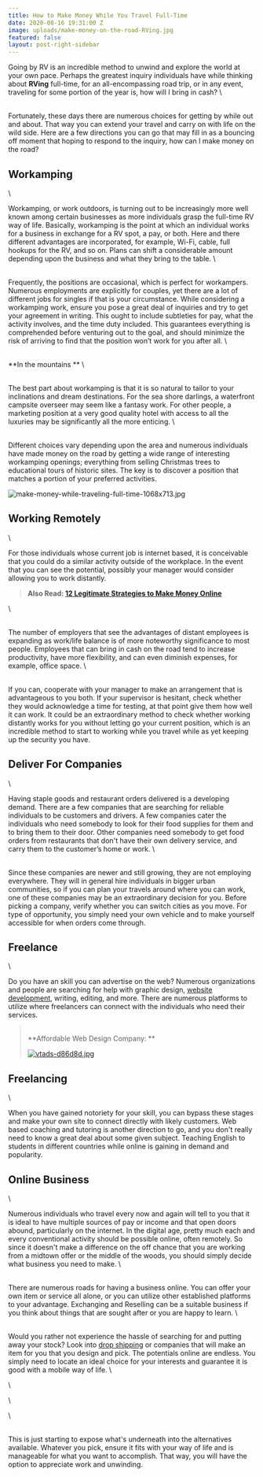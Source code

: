 ```yaml
---
title: How to Make Money While You Travel Full-Time
date: 2020-08-16 19:31:00 Z
image: uploads/make-money-on-the-road-RVing.jpg
featured: false
layout: post-right-sidebar
---
```


Going by RV is an incredible method to unwind and explore the world at your own pace. Perhaps the greatest inquiry individuals have while thinking about **RVing** full-time, for an all-encompassing road trip, or in any event, traveling for some portion of the year is, how will I bring in cash? 
\

\
Fortunately, these days there are numerous choices for getting by while out and about. That way you can extend your travel and carry on with life on the wild side. Here are a few directions you can go that may fill in as a bouncing off moment that hoping to respond to the inquiry, how can I make money on the road?

## Workamping 

\

Workamping, or work outdoors, is turning out to be increasingly more well known among certain businesses as more individuals grasp the full-time RV way of life. Basically, workamping is the point at which an individual works for a business in exchange for a RV spot, a pay, or both. Here and there different advantages are incorporated, for example, Wi-Fi, cable, full hookups for the RV, and so on. Plans can shift a considerable amount depending upon the business and what they bring to the table. 
\

\
Frequently, the positions are occasional, which is perfect for workampers. Numerous employments are explicitly for couples, yet there are a lot of different jobs for singles if that is your circumstance. While considering a workamping work, ensure you pose a great deal of inquiries and try to get your agreement in writing. This ought to include subtleties for pay, what the activity involves, and the time duty included. This guarantees everything is comprehended before venturing out to the goal, and should minimize the risk of arriving to find that the position won’t work for you after all.
\

\
**In the mountains **
\

\
The best part about workamping is that it is so natural to tailor to your inclinations and dream destinations. For the sea shore darlings, a waterfront campsite overseer may seem like a fantasy work. For other people, a marketing position at a very good quality hotel with access to all the luxuries may be significantly all the more enticing. 
\

\
Different choices vary depending upon the area and numerous individuals have made money on the road by getting a wide range of interesting workamping openings; everything from selling Christmas trees to educational tours of historic sites. The key is to discover a position that matches a portion of your preferred activities.

![make-money-while-traveling-full-time-1068x713.jpg](/uploads/make-money-while-traveling-full-time-1068x713.jpg)

## Working Remotely 
\


For those individuals whose current job is internet based, it is conceivable that you could do a similar activity outside of the workplace. In the event that you can see the potential, possibly your manager would consider allowing you to work distantly. 

> **Also Read: [12 Legitimate Strategies to Make Money Online](https://internetdailydeals.com/2020/01/02/how-to-make-money-online.html)**

\

\
The number of employers that see the advantages of distant employees is expanding as work/life balance is of more noteworthy significance to most people. Employees that can bring in cash on the road tend to increase productivity, have more flexibility, and can even diminish expenses, for example, office space. 
\

\
If you can, cooperate with your manager to make an arrangement that is advantageous to you both. If your supervisor is hesitant, check whether they would acknowledge a time for testing, at that point give them how well it can work. It could be an extraordinary method to check whether working distantly works for you without letting go your current position, which is an incredible method to start to working while you travel while as yet keeping up the security you have.

## Deliver For Companies 
\

Having staple goods and restaurant orders delivered is a developing demand. There are a few companies that are searching for reliable individuals to be customers and drivers. A few companies cater the individuals who need somebody to look for their food supplies for them and to bring them to their door. Other companies  need somebody to get food orders from restaurants that don't have their own delivery service, and carry them to the customer’s  home or work. 
\

\
Since these companies are newer and still growing, they are not employing everywhere.  They will in general hire individuals in bigger urban communities, so if you can plan your travels around where you can work, one of these companies may be an extraordinary decision for you. Before picking a company,  verify whether you can switch cities as you move. For type of opportunity, you simply need your own vehicle and to make yourself accessible for when orders come through.

## Freelance 
\


Do you have an skill you can advertise on the web? Numerous organizations and people are searching for help with graphic design, [website development](https://virtualoustech.com/), writing, editing, and more. There are numerous platforms to utilize where freelancers can connect with the individuals who need their services.

> \
> **Affordable Web Design Company: **
>
> [![vtads-d86d8d.jpg](/uploads/vtads-d86d8d.jpg)](https://virtualoustech.com/services)

## Freelancing 
\


When you have gained notoriety for your skill, you can bypass these stages and make your own site to connect directly with likely customers. Web based coaching and tutoring is another direction to go, and you don't really need to know a great deal about some given subject. Teaching English to students in different countries while online is gaining in demand and popularity.

## Online Business 
\


Numerous individuals who travel every now and again will tell to you that it is ideal to have multiple sources of pay or income and that open doors abound, particularly on the internet. In the digital age, pretty much each and every conventional activity should be possible online, often remotely. So since it doesn't make a difference on the off chance that you are working from a midtown offer or the middle of the woods, you should simply decide what business you need to make.
\

\
There are numerous roads for having a business online. You can offer your own item or service all alone, or you can utilize other established platforms to your advantage. Exchanging and Reselling can be a suitable business if you think about things that are sought after or you are happy to learn. 
\

\
Would you rather not experience the hassle of searching for and putting away your stock? Look into [drop shipping](https://fitnizen.com/) or companies that will make an item for you that you design and pick. The potentials online are endless. You simply need to locate an ideal choice for your interests and guarantee it is good with a mobile way of life. 
\

\

\

\

\
This is just starting to expose what's underneath into the alternatives available. Whatever you pick, ensure it fits with your way of life and is manageable for what you want to accomplish. That way, you will have the option to appreciate work and unwinding.